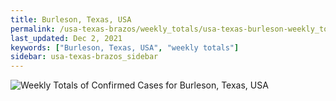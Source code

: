 ```yaml
---
title: Burleson, Texas, USA
permalink: /usa-texas-brazos/weekly_totals/usa-texas-burleson-weekly_totals.html
last_updated: Dec 2, 2021
keywords: ["Burleson, Texas, USA", "weekly totals"]
sidebar: usa-texas-brazos_sidebar
---
```


![Weekly Totals of Confirmed Cases for Burleson, Texas, USA](/covid_tracker/images/graphs/usa-texas-burleson-weekly_totals_graph.png)
